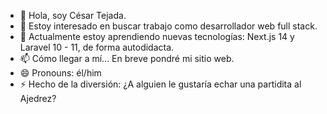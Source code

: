 - 👋 Hola, soy César Tejada.
- 👀 Estoy interesado en buscar trabajo como desarrollador web full stack.
- 🌱 Actualmente estoy aprendiendo nuevas tecnologías: Next.js 14 y Laravel 10 - 11, de forma autodidacta.
- 📫 Cómo llegar a mí... En breve pondré mi sitio web.
- 😄 Pronouns: él/him
- ⚡ Hecho de la diversión: ¿A alguien le gustaría echar una partidita al Ajedrez?

<!---
tejada1970/tejada1970 is a ✨ special ✨ repository because its `README.md` (this file) appears on your GitHub profile.
You can click the Preview link to take a look at your changes.
--->
